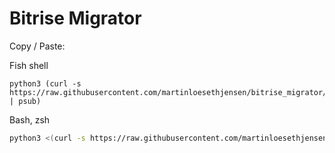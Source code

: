 # Bitrise Migrator

Copy / Paste:

Fish shell
```fish
python3 (curl -s https://raw.githubusercontent.com/martinloesethjensen/bitrise_migrator/master/migrate.py | psub)
```

Bash, zsh
```bash
python3 <(curl -s https://raw.githubusercontent.com/martinloesethjensen/bitrise_migrator/master/migrate.py)
```

